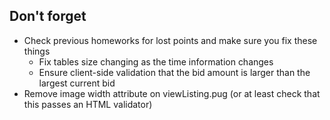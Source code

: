 ## Don't forget
* Check previous homeworks for lost points and make sure you fix these things
    * Fix tables size changing as the time information changes
    * Ensure client-side validation that the bid amount is larger than the largest current bid
* Remove image width attribute on viewListing.pug (or at least check that this passes an HTML validator)